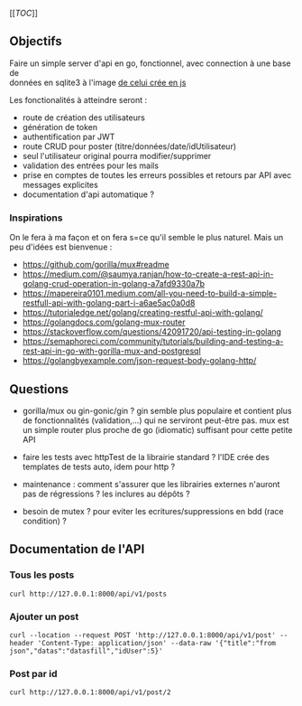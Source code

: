 [[_TOC_]]

## Objectifs

Faire un simple server d'api en go, fonctionnel, avec connection à une base de  
données en sqlite3 à l'image [de celui crée en js](https://gitlab.com/franckf/reference-javascript/-/tree/master/full-project-examples/lite-api-crud)

Les fonctionalités à atteindre seront :

- route de création des utilisateurs
- génération de token
- authentification par JWT
- route CRUD pour poster (titre/données/date/idUtilisateur)
- seul l'utilisateur original pourra modifier/supprimer
- validation des entrées pour les mails
- prise en comptes de toutes les erreurs possibles et retours par API avec
  messages explicites
- documentation d'api automatique ?

### Inspirations

On le fera à ma façon et on fera s=ce qu'il semble le plus naturel. Mais un
peu d'idées est bienvenue :

- https://github.com/gorilla/mux#readme
- https://medium.com/@saumya.ranjan/how-to-create-a-rest-api-in-golang-crud-operation-in-golang-a7afd9330a7b
- https://mapereira0101.medium.com/all-you-need-to-build-a-simple-restfull-api-with-golang-part-i-a6ae5ac0a0d8
- https://tutorialedge.net/golang/creating-restful-api-with-golang/
- https://golangdocs.com/golang-mux-router
- https://stackoverflow.com/questions/42091720/api-testing-in-golang
- https://semaphoreci.com/community/tutorials/building-and-testing-a-rest-api-in-go-with-gorilla-mux-and-postgresql
- https://golangbyexample.com/json-request-body-golang-http/

## Questions

- gorilla/mux ou gin-gonic/gin ?
  gin semble plus populaire et contient plus de fonctionnalités (validation,...)
  qui ne serviront peut-être pas. mux est un simple router plus proche de go
  (idiomatic) suffisant pour cette petite API

- faire les tests avec httpTest de la librairie standard ?
  l'IDE crée des templates de tests auto, idem pour http ?

- maintenance : comment s'assurer que les librairies externes n'auront pas de
  régressions ? les inclures au dépôts ?

- besoin de mutex ? pour eviter les ecritures/suppressions en bdd (race
  condition) ?

## Documentation de l'API

### Tous les posts

```
curl http://127.0.0.1:8000/api/v1/posts
```

### Ajouter un post

```
curl --location --request POST 'http://127.0.0.1:8000/api/v1/post' --header 'Content-Type: application/json' --data-raw '{"title":"from json","datas":"datasfill","idUser":5}'
```

### Post par id

```
curl http://127.0.0.1:8000/api/v1/post/2
```
